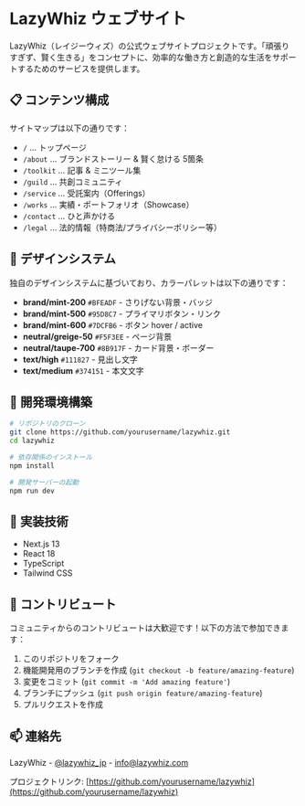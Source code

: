 # LazyWhiz ウェブサイト

LazyWhiz（レイジーウィズ）の公式ウェブサイトプロジェクトです。「頑張りすぎず、賢く生きる」をコンセプトに、効率的な働き方と創造的な生活をサポートするためのサービスを提供します。

## 📋 コンテンツ構成

サイトマップは以下の通りです：

- `/` … トップページ  
- `/about` … ブランドストーリー & 賢く怠ける 5箇条  
- `/toolkit` … 記事 & ミニツール集  
- `/guild` … 共創コミュニティ  
- `/service` … 受託案内（Offerings）  
- `/works` … 実績・ポートフォリオ（Showcase）  
- `/contact` … ひと声かける  
- `/legal` … 法的情報（特商法/プライバシーポリシー等）

## 🎨 デザインシステム

独自のデザインシステムに基づいており、カラーパレットは以下の通りです：

- **brand/mint-200** `#BFEADF` - さりげない背景・バッジ
- **brand/mint-500** `#95D8C7` - プライマリボタン・リンク
- **brand/mint-600** `#7DCFB6` - ボタン hover / active
- **neutral/greige-50** `#F5F3EE` - ページ背景
- **neutral/taupe-700** `#8B917F` - カード背景・ボーダー
- **text/high** `#111827` - 見出し文字
- **text/medium** `#374151` - 本文文字

## 🚀 開発環境構築

```bash
# リポジトリのクローン
git clone https://github.com/yourusername/lazywhiz.git
cd lazywhiz

# 依存関係のインストール
npm install

# 開発サーバーの起動
npm run dev
```

## 📝 実装技術

- Next.js 13
- React 18
- TypeScript
- Tailwind CSS

## 🤝 コントリビュート

コミュニティからのコントリビュートは大歓迎です！以下の方法で参加できます：

1. このリポジトリをフォーク
2. 機能開発用のブランチを作成 (`git checkout -b feature/amazing-feature`)
3. 変更をコミット (`git commit -m 'Add amazing feature'`)
4. ブランチにプッシュ (`git push origin feature/amazing-feature`)
5. プルリクエストを作成

## 📫 連絡先

LazyWhiz - [@lazywhiz_jp](https://twitter.com/lazywhiz_jp) - info@lazywhiz.com

プロジェクトリンク: [https://github.com/yourusername/lazywhiz](https://github.com/yourusername/lazywhiz) 